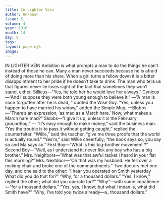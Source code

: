 ```yaml
---
title: In Lighter Vein
author: Unknown
issue: 5
volume: 4
year: 1916
month: 14
day: V
tags:
layout: page.njk
image:
---
```

IN LIGHTER VEIN       Ambition is what prompts a man to do the things he can’t instead of those he can.       Many a man never succeeds because he is afraid of doing more than his share.       When a girl turns a fellow down it is a bitter disappointment to her pride if he doesn’t take to drink.       The man who tells us that figures never lie loses sight of the fact that sometimes they won’t stand, either.       Sillicus—"Yes, he told her he would love her always.” Cynicus—”And I suppose they were both young enough to believe it.”        —”A man is soon forgotten after he is dead, “ quoted the Wise Guy. “Yes, unless you happen to have married his widow,” added the Simple Mug.       —Blobbs—”There’s an expression, ‘as mad as a March hare.’ Now, what makes a March hare mad?” Slobbs—”I give it up, unless it is the February groundhog.”       — “It’s easy enough to make money,” said the business man. “Yes the trouble is to pass it without getting caught,” replied the counterfeiter.       “Willie,” said the teacher, “give me three proofs that the world is actually round.”    “Yes’m,” said Willie cheerfully; “the book says so, you say so and Ma says so.”       First Boy—”What is this big-brother movement ?”    Second Boy—”Well, as I understand it, never lick any boy who has a big brother.”       Mrs. Neighbors—”What was that awful racket I heard in your flat this morning?”    Mrs. Nextdoor—”Oh that was my husband. He fell over a rocking chair and broke one of the commandments.”       Two doctors met one day, and one said to the other: “I hear you operated on Smith yesterday What did you do that for?”    “Why, for a thousand dollars.”    “Yes, I know,” replied the other; what did you operate for?” “Why”—with some impatience—“for a thousand dollars.”    “Yes, yes, I know; but what I mean is, what did Smith have?”    “Why, I’ve told you twice already—a_ thousand dollars.”



